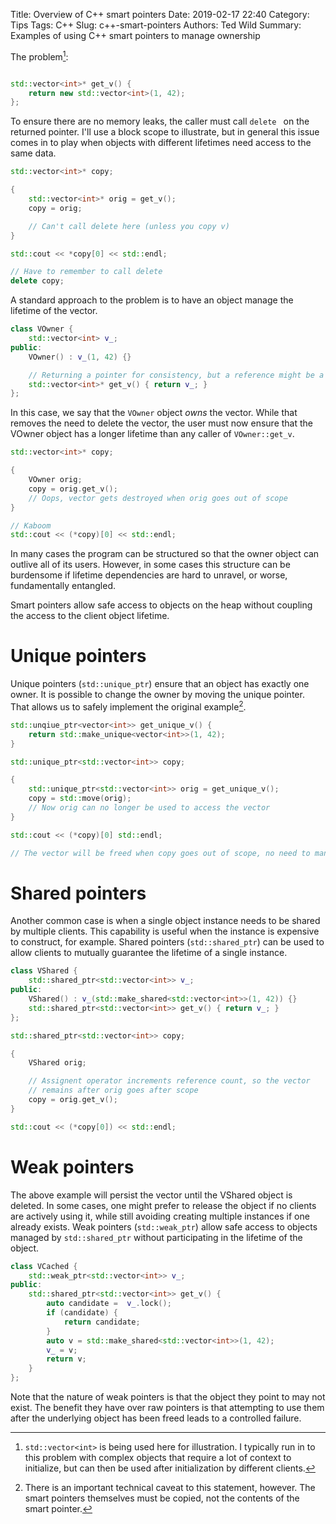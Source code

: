 Title: Overview of C++ smart pointers
Date: 2019-02-17 22:40
Category: Tips
Tags: C++
Slug: c++-smart-pointers
Authors: Ted Wild
Summary: Examples of using C++ smart pointers to manage ownership

The problem[^1]:

```c++

std::vector<int>* get_v() {
    return new std::vector<int>(1, 42);
};
```

To ensure there are no memory leaks, the caller must call `delete ` on the
returned pointer.  I'll use a block scope to illustrate, but in general this issue comes in to play when objects with
different lifetimes need access to the same data.

```c++
std::vector<int>* copy;

{
    std::vector<int>* orig = get_v();
    copy = orig;

    // Can't call delete here (unless you copy v)
}

std::cout << *copy[0] << std::endl;

// Have to remember to call delete 
delete copy;
```

A standard approach to the problem is to have an object manage the lifetime of the vector.

```c++
class VOwner {
    std::vector<int> v_;
public:
    VOwner() : v_(1, 42) {}

    // Returning a pointer for consistency, but a reference might be a better idea in practice
    std::vector<int>* get_v() { return v_; }
};
```

In this case, we say that the `VOwner` object *owns* the vector.  While that removes the need to delete the vector, the user must now ensure that the VOwner object has a longer lifetime than any caller of `VOwner::get_v`.

```c++
std::vector<int>* copy;

{
    VOwner orig;
    copy = orig.get_v();
    // Oops, vector gets destroyed when orig goes out of scope
}

// Kaboom
std::cout << (*copy)[0] << std::endl;
```

In many cases the program can be structured so that the owner object
can outlive all of its users.  However, in some cases this structure
can be burdensome if lifetime dependencies are hard to unravel, or worse, fundamentally entangled.

Smart pointers allow safe access to objects on the heap without
coupling the access to the client object lifetime.

# Unique pointers

Unique pointers (`std::unique_ptr`) ensure that an object has exactly one owner.  It is possible to change the owner by moving the unique pointer.  That allows us to safely implement the original example[^2].

```c++
std::unqiue_ptr<vector<int>> get_unique_v() {
    return std::make_unique<vector<int>>(1, 42);
}

std::unique_ptr<std::vector<int>> copy;

{
    std::unique_ptr<std::vector<int>> orig = get_unique_v();
    copy = std::move(orig);
    // Now orig can no longer be used to access the vector
}

std::cout << (*copy)[0] std::endl;

// The vector will be freed when copy goes out of scope, no need to manually call delete
```

# Shared pointers

Another common case is when a single object instance needs to be shared by multiple clients.  This capability is useful when the instance is expensive to construct, for example.  Shared pointers (`std::shared_ptr`) can be used to allow clients to mutually guarantee the lifetime of a single instance.

```c++
class VShared {
    std::shared_ptr<std::vector<int>> v_;
public:
    VShared() : v_(std::make_shared<std::vector<int>>(1, 42)) {}
    std::shared_ptr<std::vector<int>> get_v() { return v_; }
};

std::shared_ptr<std::vector<int>> copy;

{
    VShared orig;

    // Assignent operator increments reference count, so the vector
    // remains after orig goes after scope
    copy = orig.get_v();
}

std::cout << (*copy[0]) << std::endl;
```

# Weak pointers

The above example will persist the vector until the VShared object is
deleted.  In some cases, one might prefer to release the object if no
clients are actively using it, while still avoiding creating multiple
instances if one already exists.  Weak pointers (`std::weak_ptr`) allow safe access to objects managed by `std::shared_ptr` without participating in the lifetime of the object.

```c++
class VCached {
    std::weak_ptr<std::vector<int>> v_;
public:
    std::shared_ptr<std::vector<int>> get_v() {
        auto candidate =  v_.lock();
        if (candidate) {
            return candidate;
        }
        auto v = std::make_shared<std::vector<int>>(1, 42);
        v_ = v;
        return v;
    }
};
```

Note that the nature of weak pointers is that the object they point to
may not exist.  The benefit they have over raw pointers is that
attempting to use them after the underlying object has been freed
leads to a controlled failure.

[//]: # (Footnotes)

[^1]: `std::vector<int>` is being used here for illustration.  I typically run in to this problem with complex objects that require a lot of context to initialize, but can then be used after initialization by different clients.

[^2]: There is an important technical caveat to this statement, however.  The smart pointers themselves must be copied, not the contents of the smart     pointer.
